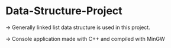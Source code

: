 # Data-Structure-Project

-> Generally linked list data structure is used in this project.

-> Console application made with C++ and compiled with MinGW
